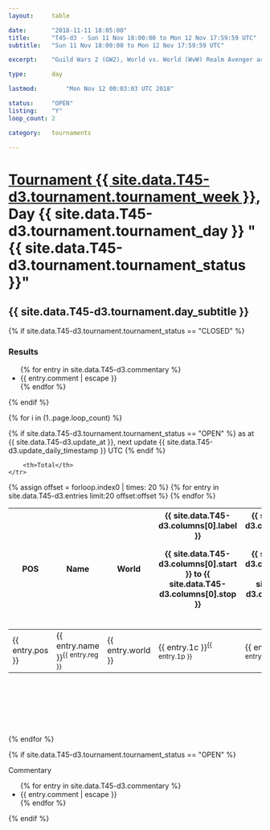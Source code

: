 ```yaml
---
layout: 	table

date: 		"2018-11-11 18:05:00"
title: 		"T45-d3 - Sun 11 Nov 18:00:00 to Mon 12 Nov 17:59:59 UTC"
subtitle: 	"Sun 11 Nov 18:00:00 to Mon 12 Nov 17:59:59 UTC"

excerpt:    "Guild Wars 2 (GW2), World vs. World (WvW) Realm Avenger achivement Tournament. \"Every Kill Counts\""

type:       day

lastmod: 		"Mon Nov 12 00:03:03 UTC 2018"

status:     "OPEN"
listing:    "Y"
loop_count: 2

category: 	tournaments

---
```

<div class="table_header">
    <h1><a href="{{ site.data.T45-d3.tournament.week_url }}">Tournament {{ site.data.T45-d3.tournament.tournament_week }}</a>, Day {{ site.data.T45-d3.tournament.tournament_day }} "{{ site.data.T45-d3.tournament.tournament_status }}"</h1>
    <h2>{{ site.data.T45-d3.tournament.day_subtitle }}</h2> 
</div>

{% if site.data.T45-d3.tournament.tournament_status == "CLOSED" %} 
<div class="commentary">
  <h3>Results</h3>
  <ul>
    {% for entry in site.data.T45-d3.commentary %}
    <li class="commentary_list">{{ entry.comment | escape }}</li>
    {% endfor %}
  </ul>
</div>
{% endif %}


{% for i in (1..page.loop_count) %}

{% if site.data.T45-d3.tournament.tournament_status == "OPEN" %} 
<span class="table_nextupdate">as at {{ site.data.T45-d3.update_at }}, next update {{ site.data.T45-d3.update_daily_timestamp }} UTC</span> 
{% endif %}

<table class="day_table">
  <colgroup>
    <col style="width:18px">
    <col style="width:55px">
    <col style="width:55px">
    <col style="width:12px">
    <col style="width:12px">
    <col style="width:12px">
    <col style="width:12px">
    <col style="width:12px">
    <col style="width:12px">
    <col style="width:12px">
    <col style="width:12px">
    <col style="width:12px">
    <col style="width:12px">
    <col style="width:12px">
    <col style="width:12px">
    <col style="width:12px">
    <col style="width:12px">
    <col style="width:12px">
    <col style="width:12px">
    <col style="width:12px">
    <col style="width:12px">
    <col style="width:12px">
    <col style="width:12px">
    <col style="width:12px">
    <col style="width:12px">
    <col style="width:12px">
    <col style="width:12px">
    <col style="width:18px">
  </colgroup>  
  <thead>
    <tr>
        <th>POS</th>
        <th class="AlignLeft">Name</th>
        <th class="AlignLeft">World</th>

<th><div class="label">{{ site.data.T45-d3.columns[0].label }}<p class="onhover">{{ site.data.T45-d3.columns[0].start }} to {{ site.data.T45-d3.columns[0].stop }}</p></div>​</th>
<th><div class="label">{{ site.data.T45-d3.columns[1].label }}<p class="onhover">{{ site.data.T45-d3.columns[1].start }} to {{ site.data.T45-d3.columns[1].stop }}</p></div>​</th>
<th><div class="label">{{ site.data.T45-d3.columns[2].label }}<p class="onhover">{{ site.data.T45-d3.columns[2].start }} to {{ site.data.T45-d3.columns[2].stop }}</p></div>​</th>
<th><div class="label">{{ site.data.T45-d3.columns[3].label }}<p class="onhover">{{ site.data.T45-d3.columns[3].start }} to {{ site.data.T45-d3.columns[3].stop }}</p></div>​</th>
<th><div class="label">{{ site.data.T45-d3.columns[4].label }}<p class="onhover">{{ site.data.T45-d3.columns[4].start }} to {{ site.data.T45-d3.columns[4].stop }}</p></div>​</th>
<th><div class="label">{{ site.data.T45-d3.columns[5].label }}<p class="onhover">{{ site.data.T45-d3.columns[5].start }} to {{ site.data.T45-d3.columns[5].stop }}</p></div>​</th>
<th><div class="label">{{ site.data.T45-d3.columns[6].label }}<p class="onhover">{{ site.data.T45-d3.columns[6].start }} to {{ site.data.T45-d3.columns[6].stop }}</p></div>​</th>
<th><div class="label">{{ site.data.T45-d3.columns[7].label }}<p class="onhover">{{ site.data.T45-d3.columns[7].start }} to {{ site.data.T45-d3.columns[7].stop }}</p></div>​</th>
<th><div class="label">{{ site.data.T45-d3.columns[8].label }}<p class="onhover">{{ site.data.T45-d3.columns[8].start }} to {{ site.data.T45-d3.columns[8].stop }}</p></div>​</th>
<th><div class="label">{{ site.data.T45-d3.columns[9].label }}<p class="onhover">{{ site.data.T45-d3.columns[9].start }} to {{ site.data.T45-d3.columns[9].stop }}</p></div>​</th>
<th><div class="label">{{ site.data.T45-d3.columns[10].label }}<p class="onhover">{{ site.data.T45-d3.columns[10].start }} to {{ site.data.T45-d3.columns[10].stop }}</p></div>​</th>

<th><div class="label">{{ site.data.T45-d3.columns[11].label }}<p class="onhover">{{ site.data.T45-d3.columns[11].start }} to {{ site.data.T45-d3.columns[11].stop }}</p></div>​</th>
<th><div class="label">{{ site.data.T45-d3.columns[12].label }}<p class="onhover">{{ site.data.T45-d3.columns[12].start }} to {{ site.data.T45-d3.columns[12].stop }}</p></div>​</th>
<th><div class="label">{{ site.data.T45-d3.columns[13].label }}<p class="onhover">{{ site.data.T45-d3.columns[13].start }} to {{ site.data.T45-d3.columns[13].stop }}</p></div>​</th>
<th><div class="label">{{ site.data.T45-d3.columns[14].label }}<p class="onhover">{{ site.data.T45-d3.columns[14].start }} to {{ site.data.T45-d3.columns[14].stop }}</p></div>​</th>
<th><div class="label">{{ site.data.T45-d3.columns[15].label }}<p class="onhover">{{ site.data.T45-d3.columns[15].start }} to {{ site.data.T45-d3.columns[15].stop }}</p></div>​</th>
<th><div class="label">{{ site.data.T45-d3.columns[16].label }}<p class="onhover">{{ site.data.T45-d3.columns[16].start }} to {{ site.data.T45-d3.columns[16].stop }}</p></div>​</th>
<th><div class="label">{{ site.data.T45-d3.columns[17].label }}<p class="onhover">{{ site.data.T45-d3.columns[17].start }} to {{ site.data.T45-d3.columns[17].stop }}</p></div>​</th>
<th><div class="label">{{ site.data.T45-d3.columns[18].label }}<p class="onhover">{{ site.data.T45-d3.columns[18].start }} to {{ site.data.T45-d3.columns[18].stop }}</p></div>​</th>
<th><div class="label">{{ site.data.T45-d3.columns[19].label }}<p class="onhover">{{ site.data.T45-d3.columns[19].start }} to {{ site.data.T45-d3.columns[19].stop }}</p></div>​</th>
<th><div class="label">{{ site.data.T45-d3.columns[20].label }}<p class="onhover">{{ site.data.T45-d3.columns[20].start }} to {{ site.data.T45-d3.columns[20].stop }}</p></div>​</th>

<th><div class="label">{{ site.data.T45-d3.columns[21].label }}<p class="onhover">{{ site.data.T45-d3.columns[21].start }} to {{ site.data.T45-d3.columns[21].stop }}</p></div>​</th>
<th><div class="label">{{ site.data.T45-d3.columns[22].label }}<p class="onhover">{{ site.data.T45-d3.columns[22].start }} to {{ site.data.T45-d3.columns[22].stop }}</p></div>​</th>
<th><div class="label">{{ site.data.T45-d3.columns[23].label }}<p class="onhover">{{ site.data.T45-d3.columns[23].start }} to {{ site.data.T45-d3.columns[23].stop }}</p></div>​</th>

        <th>Total</th>
    </tr>
  </thead>
  {% assign offset = forloop.index0 | times: 20 %}
<tbody>
{% for entry in site.data.T45-d3.entries limit:20 offset:offset %}
  <tr>
    <td class="pl{{ entry.pos }}">{{ entry.pos }}</td>
    <td class="AlignLeft">{{ entry.name }}<sup>{{ entry.reg }}</sup></td>
    <td class="AlignLeft">{{ entry.world }}</td>
    <td class="pl{{ entry.1p }}">{{ entry.1c }}<sup>{{ entry.1p }}</sup></td>
    <td class="pl{{ entry.2p }}">{{ entry.2c }}<sup>{{ entry.2p }}</sup></td>
    <td class="pl{{ entry.3p }}">{{ entry.3c }}<sup>{{ entry.3p }}</sup></td>
    <td class="pl{{ entry.4p }}">{{ entry.4c }}<sup>{{ entry.4p }}</sup></td>
    <td class="pl{{ entry.5p }}">{{ entry.5c }}<sup>{{ entry.5p }}</sup></td>
    <td class="pl{{ entry.6p }}">{{ entry.6c }}<sup>{{ entry.6p }}</sup></td>
    <td class="pl{{ entry.7p }}">{{ entry.7c }}<sup>{{ entry.7p }}</sup></td>
    <td class="pl{{ entry.8p }}">{{ entry.8c }}<sup>{{ entry.8p }}</sup></td>
    <td class="pl{{ entry.9p }}">{{ entry.9c }}<sup>{{ entry.9p }}</sup></td>
    <td class="pl{{ entry.10p }}">{{ entry.10c }}<sup>{{ entry.10p }}</sup></td>
    <td class="pl{{ entry.11p }}">{{ entry.11c }}<sup>{{ entry.11p }}</sup></td>
    <td class="pl{{ entry.12p }}">{{ entry.12c }}<sup>{{ entry.12p }}</sup></td>
    <td class="pl{{ entry.13p }}">{{ entry.13c }}<sup>{{ entry.13p }}</sup></td>
    <td class="pl{{ entry.14p }}">{{ entry.14c }}<sup>{{ entry.14p }}</sup></td>
    <td class="pl{{ entry.15p }}">{{ entry.15c }}<sup>{{ entry.15p }}</sup></td>
    <td class="pl{{ entry.16p }}">{{ entry.16c }}<sup>{{ entry.16p }}</sup></td>
    <td class="pl{{ entry.17p }}">{{ entry.17c }}<sup>{{ entry.17p }}</sup></td>
    <td class="pl{{ entry.18p }}">{{ entry.18c }}<sup>{{ entry.18p }}</sup></td>
    <td class="pl{{ entry.19p }}">{{ entry.19c }}<sup>{{ entry.19p }}</sup></td>
    <td class="pl{{ entry.20p }}">{{ entry.20c }}<sup>{{ entry.20p }}</sup></td>
    <td class="pl{{ entry.21p }}">{{ entry.21c }}<sup>{{ entry.21p }}</sup></td>
    <td class="pl{{ entry.22p }}">{{ entry.22c }}<sup>{{ entry.22p }}</sup></td>
    <td class="pl{{ entry.23p }}">{{ entry.23c }}<sup>{{ entry.23p }}</sup></td>
    <td class="pl{{ entry.24p }}">{{ entry.24c }}<sup>{{ entry.24p }}</sup></td>
    <td>{{ entry.total }}</td>
  </tr>
{% endfor %}  
</tbody>
</table>
<div class="leaderboard">
  <script async src="//pagead2.googlesyndication.com/pagead/js/adsbygoogle.js"></script>
  <!-- 728x90 -->
  <ins class="adsbygoogle"
       style="display:inline-block;width:728px;height:90px"
       data-ad-client="ca-pub-3274917281288240"
       data-ad-slot="3870538733"></ins>
  <script>
  (adsbygoogle = window.adsbygoogle || []).push({});
  </script>    
</div>
<br />
{% endfor %}

{% if site.data.T45-d3.tournament.tournament_status == "OPEN" %} 
<div class="commentary">
  <span class="commentary_title">Commentary</span>
  <ul>
    {% for entry in site.data.T45-d3.commentary %}
    <li class="commentary_list">{{ entry.comment | escape }}</li>
    {% endfor %}
  </ul>
</div>
{% endif %}


